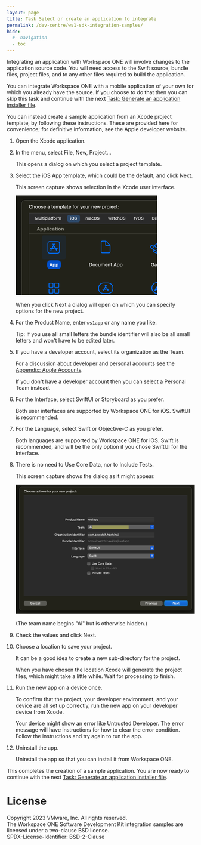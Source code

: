 ```yaml
---
layout: page
title: Task Select or create an application to integrate
permalink: /dev-centre/ws1-sdk-integration-samples/
hide:
  #- navigation
  - toc
---
```


Integrating an application with Workspace ONE will involve changes to the
application source code. You will need access to the Swift source, bundle files,
project files, and to any other files required to build the application.

You can integrate Workspace ONE with a mobile application of your own for which
you already have the source. If you choose to do that then you can skip this
task and continue with the next
[Task: Generate an application installer file](../04Task_Generate-an-application-installer-file/readme.md).

You can instead create a sample application from an Xcode project template, by
following these instructions. These are provided here for convenience; for
definitive information, see the Apple developer website.

1.  Open the Xcode application.

2.  In the menu, select File, New, Project…

    This opens a dialog on which you select a project template.

3.  Select the iOS App template, which could be the default, and click Next.

    This screen capture shows selection in the Xcode user interface.

    ![**Screen Capture:** Xcode select iOS App template](Screen_Xcode-iOS-App-Template.png)

    When you click Next a dialog will open on which you can specify options for
    the new project.

4.  For the Product Name, enter `ws1app` or any name you like.

    Tip: If you use all small letters the bundle identifier will also be all
    small letters and won't have to be edited later.

5.  If you have a developer account, select its organization as the Team.

    For a discussion about developer and personal accounts see the
    [Appendix: Apple Accounts](../21Appendix_Apple-Accounts/readme.md).

    If you don't have a developer account then you can select a Personal Team
    instead.

6.  For the Interface, select SwiftUI or Storyboard as you prefer.

    Both user interfaces are supported by Workspace ONE for iOS. SwiftUI is
    recommended.

7.  For the Language, select Swift or Objective-C as you prefer.

    Both languages are supported by Workspace ONE for iOS. Swift is recommended,
    and will be the only option if you chose SwiftUI for the Interface.

8.  There is no need to Use Core Data, nor to Include Tests.

    This screen capture shows the dialog as it might appear.

    ![**Screen Capture:** Xcode new project options](Screen_XcodeCreateApplication.png)

    (The team name begins "Ai" but is otherwise hidden.)

9.  Check the values and click Next.

10. Choose a location to save your project.

    It can be a good idea to create a new sub-directory for the project.

    When you have chosen the location Xcode will generate the project files,
    which might take a little while. Wait for processing to finish.

11. Run the new app on a device once.

    To confirm that the project, your developer environment, and your device are
    all set up correctly, run the new app on your developer device from Xcode.

    Your device might show an error like Untrusted Developer. The error message
    will have instructions for how to clear the error condition. Follow the
    instructions and try again to run the app.

12. Uninstall the app.

    Uninstall the app so that you can install it from Workspace ONE.

This completes the creation of a sample application. You are now ready to
continue with the next
[Task: Generate an application installer file](../04Task_Generate-an-application-installer-file/readme.md).

# License
Copyright 2023 VMware, Inc. All rights reserved.  
The Workspace ONE Software Development Kit integration samples are licensed
under a two-clause BSD license.  
SPDX-License-Identifier: BSD-2-Clause